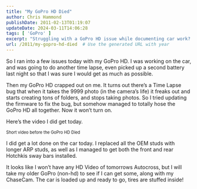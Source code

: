 ```yaml
---
title: "My GoPro HD Died"
author: Chris Hammond
publishDate: 2011-02-13T01:19:07
updateDate: 2024-03-11T14:06:28
tags: [ 'GoPro' ]
excerpt: "Struggling with a GoPro HD issue while documenting car work? Read about a Time Lapse bug and firmware update mishap in this blog post."
url: /2011/my-gopro-hd-died  # Use the generated URL with year
---
```

<p>So I ran into a few issues today with my GoPro HD. I was working on the car, and was going to do another time lapse, even picked up a second battery last night so that I was sure I would get as much as possible.</p>  <p>Then my GoPro HD crapped out on me. It turns out there’s a Time Lapse bug that when it takes the 9999 photo (in the camera’s life) it freaks out and starts creating tons of folders, and stops taking photos. So I tried updating the firmware to fix the bug, but somehow managed to totally hose the GoPro HD all together. Now it won’t turn on.</p>  <p>Here’s the video I did get today.</p>  <div style="padding-bottom: 0px; margin: 0px; padding-left: 0px; padding-right: 0px; display: inline; float: none; padding-top: 0px" id="scid:5737277B-5D6D-4f48-ABFC-DD9C333F4C5D:f3ace3e1-37c3-456e-86ae-6f13a7143cbf" class="wlWriterEditableSmartContent"><div id="2e9399bb-6f31-41c9-b45c-d2b196997456" style="margin: 0px; padding: 0px; display: inline;"><div><a href="https://www.youtube.com/watch?v=b1R0bxm03rA&amp;feature=youtube_gdata_player" target="_new"><img src="https://www.project350z.com/Portals/4/PublishThumbnails/Windows-Live-Writer/87fd497cae94_13048/videof60072728bed.jpg" style="border-style: none" galleryimg="no" onload="var downlevelDiv = document.getElementById('2e9399bb-6f31-41c9-b45c-d2b196997456'); downlevelDiv.innerHTML = &quot;&lt;div&gt;&lt;object width=\&quot;448\&quot; height=\&quot;252\&quot;&gt;&lt;param name=\&quot;movie\&quot; value=\&quot;https://www.youtube.com/v/b1R0bxm03rA?hl=en&amp;hd=1\&quot;&gt;&lt;\/param&gt;&lt;embed src=\&quot;https://www.youtube.com/v/b1R0bxm03rA?hl=en&amp;hd=1\&quot; type=\&quot;application/x-shockwave-flash\&quot; width=\&quot;448\&quot; height=\&quot;252\&quot;&gt;&lt;\/embed&gt;&lt;\/object&gt;&lt;\/div&gt;&quot;;" alt=""></a></div></div><div style="width:448px;clear:both;font-size:.8em">Short video before the GoPro HD Died</div></div>    <p>I did get a lot done on the car today. I replaced all the OEM studs with longer ARP studs, as well as I managed to get both the front and rear Hotchkis sway bars installed.</p>  <p>It looks like I won’t have any HD Video of tomorrows Autocross, but I will take my older GoPro (non-hd) to see if I can get some, along with my ChaseCam. The car is loaded up and ready to go, tires are stuffed inside!</p>

